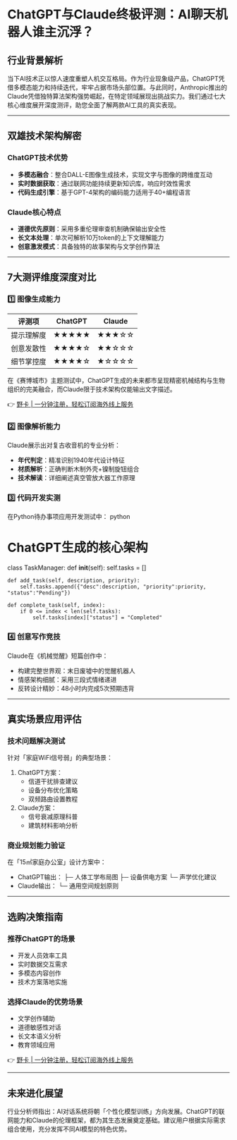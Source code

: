 # ChatGPT与Claude终极评测：AI聊天机器人谁主沉浮？

## 行业背景解析
当下AI技术正以惊人速度重塑人机交互格局。作为行业现象级产品，ChatGPT凭借多模态能力和持续迭代，牢牢占据市场头部位置。与此同时，Anthropic推出的Claude凭借独特算法架构强势崛起，在特定领域展现出挑战实力。我们通过七大核心维度展开深度测评，助您全面了解两款AI工具的真实表现。

---

## 双雄技术架构解密
### ChatGPT技术优势
- **多模态融合**：整合DALL-E图像生成技术，实现文字与图像的跨维度互动
- **实时数据获取**：通过联网功能持续更新知识库，响应时效性需求
- **代码生成引擎**：基于GPT-4架构的编码能力适用于40+编程语言

### Claude核心特点
- **道德优先原则**：采用多重伦理审查机制确保输出安全性
- **长文本处理**：单次可解析10万token的上下文理解能力
- **创意激发模式**：具备独特的故事架构与文学创作算法

---

## 7大测评维度深度对比

### 1️⃣ 图像生成能力
| 评测项       | ChatGPT | Claude |
|--------------|---------|--------|
| 提示理解度    | ★★★★★   | ★★★☆☆ |
| 创意发散性    | ★★★★☆   | ★★☆☆☆ |
| 细节掌控度    | ★★★★☆   | ★☆☆☆☆ |

在《赛博城市》主题测试中，ChatGPT生成的未来都市呈现精密机械结构与生物组织的完美融合，而Claude限于技术架构仅能输出文字描述。

👉 [野卡 | 一分钟注册，轻松订阅海外线上服务](https://bbtdd.com/yeka)

### 2️⃣ 图像解析能力
Claude展示出对复古收音机的专业分析：
- **年代判定**：精准识别1940年代设计特征
- **材质解析**：正确判断木制外壳+镍制旋钮组合
- **技术解读**：详细阐述真空管放大器工作原理

### 3️⃣ 代码开发实测
在Python待办事项应用开发测试中：
python
# ChatGPT生成的核心架构
class TaskManager:
    def __init__(self):
        self.tasks = []
        
    def add_task(self, description, priority):
        self.tasks.append({"desc":description, "priority":priority, "status":"Pending"})
    
    def complete_task(self, index):
        if 0 <= index < len(self.tasks):
            self.tasks[index]["status"] = "Completed"


### 4️⃣ 创意写作竞技
Claude在《机械觉醒》短篇创作中：
- 构建完整世界观：末日废墟中的觉醒机器人
- 情感架构细腻：采用三段式情绪递进
- 反转设计精妙：48小时内完成5次预期违背

---

## 真实场景应用评估

### 技术问题解决测试
针对「家庭WiFi信号弱」的典型场景：
1. ChatGPT方案：
   - 信道干扰排查建议
   - 设备分布优化策略
   - 双频路由设置教程
2. Claude方案：
   - 信号衰减原理科普
   - 建筑材料影响分析

### 商业规划能力验证
在「15㎡家庭办公室」设计方案中：
- ChatGPT输出：
  ├─ 人体工学布局图
  ├─ 设备供电方案
  └─ 声学优化建议
- Claude输出：
  └─ 通用空间规划原则

---

## 选购决策指南
### 推荐ChatGPT的场景
- 开发人员效率工具
- 实时数据交互需求
- 多模态内容创作
- 技术方案落地实施

### 选择Claude的优势场景
- 文学创作辅助
- 道德敏感性对话
- 长文本语义分析
- 教育领域应用

👉 [野卡 | 一分钟注册，轻松订阅海外线上服务](https://bbtdd.com/yeka)

---

## 未来进化展望
行业分析师指出：AI对话系统将朝「个性化模型训练」方向发展。ChatGPT的联网能力和Claude的伦理框架，都为其生态发展奠定基础。建议用户根据实际需求组合使用，充分发挥不同AI模型的特色优势。